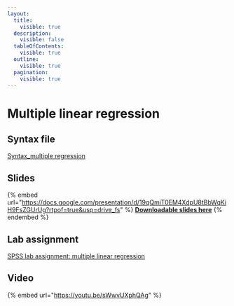 ```yaml
---
layout:
  title:
    visible: true
  description:
    visible: false
  tableOfContents:
    visible: true
  outline:
    visible: true
  pagination:
    visible: true
---
```


# Multiple linear regression

## Syntax file

[Syntax\_multiple regression](https://drive.google.com/open?id=15wjr2OtsVPHfs-G2ZCik-TQi5pRAADZ2\&usp=drive\_fs)

## Slides

{% embed url="https://docs.google.com/presentation/d/19qQmiT0EM4XdpU8tBbWqKiH9FsZGUrUg?rtpof=true&usp=drive_fs" %}
[**Downloadable slides here**](https://docs.google.com/presentation/d/19qQmiT0EM4XdpU8tBbWqKiH9FsZGUrUg?rtpof=true\&usp=drive\_fs)
{% endembed %}

## Lab assignment

[SPSS lab assignment: multiple linear regression](https://docs.google.com/document/d/1wwHCXIr5SKSoEZh0f4CJ9V6Rxjv9lW2V45IWVsYDRBU/edit?usp=sharing)

## Video

{% embed url="https://youtu.be/sWwvUXphQAg" %}
